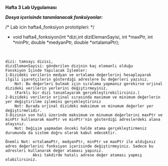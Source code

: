 **Hafta 3 Lab Uygulaması** 

***Dosya içerisinde tanımlanacak fonksiyonlar:*** 

/*  Lab icin hafta4_fonksiyon prototipleri: */

- void hafta4_fonksiyon(int *dizi,int diziElemanSayisi, int *maxPtr, int *minPtr, double *medyanPtr, double *ortalamaPtr);
<br>


    dizi: tamsayı dizisi, 
    diziElemanSayisi: gönderilen dizinin kaç elemanlı olduğu
    Fonskiyon İçinde Yapılacak İşlemler:
    1-Dizideki verilerin medyan ve ortalama değerlerini hesaplayarak ilgili işaretçilerin gösterdiği adreslere bu değerleri yazınız.
        Not: Bu değerleri bulmak için sıralama yapmanız gerekirse orjinal dizideki verilerin yerlerini değiştirmeyiniz.
        (Farklı bir dizi tanımlayarak gerçekleştirebilirsiniz.)
    2-Dizideki verilerin orjinal sırasında maximum ve minimum değerlerin yer değiştirilme işlemini gerçekleştiriniz
        Not: Burada orjinal dizideki maksimum ve minumum değerler yer değiştirmelidir.
    3-Dizinin son hali üzerinde maksimum ve minumum değerlerini maxPtr ve minPtr kullanarak maxPtr ve minPtr'nin gösterdiği adreslerdeki alana atayınız.
        Not: Değişim yapmadan önceki halde atama gerçekleştirmeniz durumunda da sistem doğru olarak kabul edecektir.
    
    Önemli Not: ortalamaPtr, medyanPtr, minPtr ve maxPtr ile aldığınız adres değerlerini fonksiyon içerisinde değiştirmeyiniz. Sadece bu adresleri kullanarak değer ataması yapınız.
                Aksi takdirde hatalı adrese değer ataması yapmış olabilirsiniz.
                
<br>




    
